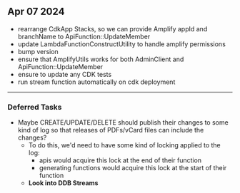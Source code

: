 ## Apr 07 2024

- rearrange CdkApp Stacks, so we can provide Amplify appId and branchName to ApiFunction::UpdateMember
- update LambdaFunctionConstructUtility to handle amplify permissions
- bump version
- ensure that AmplifyUtils works for both AdminClient and ApiFunction::UpdateMember
- ensure to update any CDK tests
- run stream function automatically on cdk deployment

---

### Deferred Tasks

- Maybe CREATE/UPDATE/DELETE should publish their changes to some kind of log so that releases of PDFs/vCard files can
  include the changes?
    - To do this, we'd need to have some kind of locking applied to the log:
        - apis would acquire this lock at the end of their function
        - generating functions would acquire this lock at the start of their function
    - **Look into DDB Streams**
